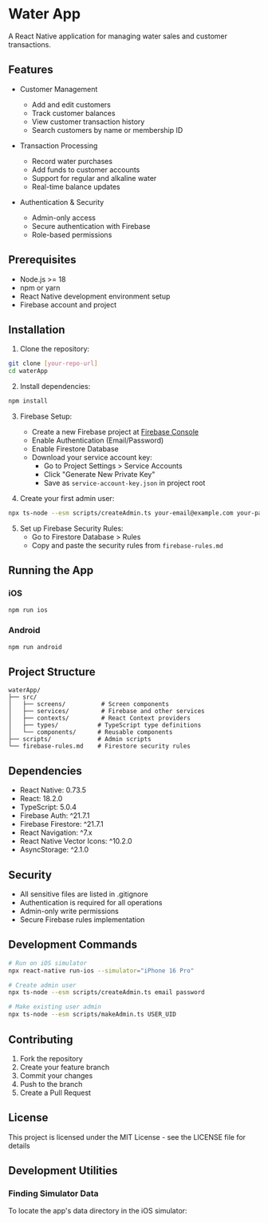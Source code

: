 # Water App

A React Native application for managing water sales and customer transactions.

## Features

- Customer Management
  - Add and edit customers
  - Track customer balances
  - View customer transaction history
  - Search customers by name or membership ID

- Transaction Processing
  - Record water purchases
  - Add funds to customer accounts
  - Support for regular and alkaline water
  - Real-time balance updates

- Authentication & Security
  - Admin-only access
  - Secure authentication with Firebase
  - Role-based permissions

## Prerequisites

- Node.js >= 18
- npm or yarn
- React Native development environment setup
- Firebase account and project

## Installation

1. Clone the repository:
```bash
git clone [your-repo-url]
cd waterApp
```

2. Install dependencies:
```bash
npm install
```

3. Firebase Setup:
   - Create a new Firebase project at [Firebase Console](https://console.firebase.google.com)
   - Enable Authentication (Email/Password)
   - Enable Firestore Database
   - Download your service account key:
     - Go to Project Settings > Service Accounts
     - Click "Generate New Private Key"
     - Save as `service-account-key.json` in project root

4. Create your first admin user:
```bash
npx ts-node --esm scripts/createAdmin.ts your-email@example.com your-password
```

5. Set up Firebase Security Rules:
   - Go to Firestore Database > Rules
   - Copy and paste the security rules from `firebase-rules.md`

## Running the App

### iOS
```bash
npm run ios
```

### Android
```bash
npm run android
```

## Project Structure

```
waterApp/
├── src/
│   ├── screens/          # Screen components
│   ├── services/         # Firebase and other services
│   ├── contexts/         # React Context providers
│   ├── types/           # TypeScript type definitions
│   └── components/      # Reusable components
├── scripts/             # Admin scripts
└── firebase-rules.md    # Firestore security rules
```

## Dependencies

- React Native: 0.73.5
- React: 18.2.0
- TypeScript: 5.0.4
- Firebase Auth: ^21.7.1
- Firebase Firestore: ^21.7.1
- React Navigation: ^7.x
- React Native Vector Icons: ^10.2.0
- AsyncStorage: ^2.1.0

## Security

- All sensitive files are listed in .gitignore
- Authentication is required for all operations
- Admin-only write permissions
- Secure Firebase rules implementation

## Development Commands

```bash
# Run on iOS simulator
npx react-native run-ios --simulator="iPhone 16 Pro"

# Create admin user
npx ts-node --esm scripts/createAdmin.ts email password

# Make existing user admin
npx ts-node --esm scripts/makeAdmin.ts USER_UID
```

## Contributing

1. Fork the repository
2. Create your feature branch
3. Commit your changes
4. Push to the branch
5. Create a Pull Request

## License

This project is licensed under the MIT License - see the LICENSE file for details


## Development Utilities

### Finding Simulator Data
To locate the app's data directory in the iOS simulator: